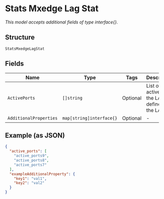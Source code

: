 
# Stats Mxedge Lag Stat

*This model accepts additional fields of type interface{}.*

## Structure

`StatsMxedgeLagStat`

## Fields

| Name | Type | Tags | Description |
|  --- | --- | --- | --- |
| `ActivePorts` | `[]string` | Optional | List of ports active on the LAG defined by the LACP |
| `AdditionalProperties` | `map[string]interface{}` | Optional | - |

## Example (as JSON)

```json
{
  "active_ports": [
    "active_ports9",
    "active_ports8",
    "active_ports7"
  ],
  "exampleAdditionalProperty": {
    "key1": "val1",
    "key2": "val2"
  }
}
```

